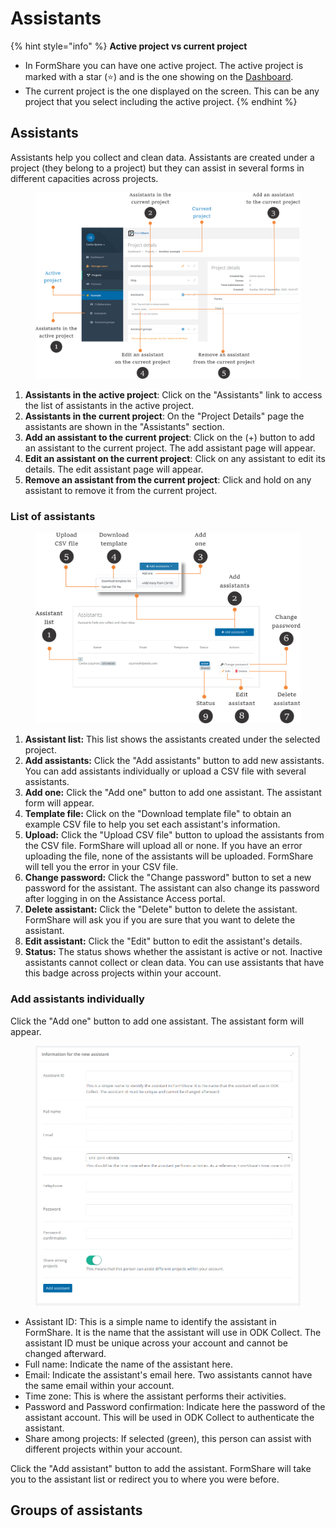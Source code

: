 # Assistants

{% hint style="info" %}
**Active project vs current project**

* In FormShare you can have one active project. The active project is marked with a star (⭐) and is the one showing on the [Dashboard](the-dashboard.md).
* The current project is the one displayed on the screen. This can be any project that you select including the active project.
{% endhint %}

## Assistants

Assistants help you collect and clean data. Assistants are created under a project (they belong to a project) but they can assist in several forms in different capacities across projects.

<figure><img src="../.gitbook/assets/assistants_captions.png" alt=""><figcaption></figcaption></figure>

1. **Assistants in the active project**: Click on the "Assistants" link to access the list of assistants in the active project.
2. **Assistants in the current project**: On the "Project Details" page the assistants are shown in the "Assistants" section.
3. **Add an assistant to the current project**: Click on the (+) button to add an assistant to the current project. The add assistant page will appear.
4. **Edit an assistant on the current project**: Click on any assistant to edit its details. The edit assistant page will appear.
5. **Remove an assistant from the current project**: Click and hold on any assistant to remove it from the current project.

### List of assistants



<figure><img src="../.gitbook/assets/list_assistants.png" alt=""><figcaption></figcaption></figure>



1. **Assistant list:** This list shows the assistants created under the selected project.
2. **Add assistants:** Click the "Add assistants" button to add new assistants. You can add assistants individually or upload a CSV file with several assistants.
3. **Add one:** Click the "Add one" button to add one assistant. The assistant form will appear.
4. **Template file:** Click on the "Download template file" to obtain an example CSV file to help you set each assistant's information.
5. **Upload:** Click the "Upload CSV file" button to upload the assistants from the CSV file. FormShare will upload all or none. If you have an error uploading the file, none of the assistants will be uploaded.  FormShare will tell you the error in your CSV file.
6. **Change password:** Click the "Change password" button to set a new password for the assistant. The assistant can also change its password after logging in on the Assistance Access portal.
7. **Delete assistant:** Click the "Delete" button to delete the assistant. FormShare will ask you if you are sure that you want to delete the assistant.
8. **Edit assistant:** Click the "Edit" button to edit the assistant's details.
9. **Status:** The status shows whether the assistant is active or not. Inactive assistants cannot collect or clean data. You can use assistants that have this badge across projects within your account.

### Add assistants individually

Click the "Add one" button to add one assistant. The assistant form will appear.

<figure><img src="../.gitbook/assets/assistant_form.png" alt=""><figcaption></figcaption></figure>

* Assistant ID: This is a simple name to identify the assistant in FormShare. It is the name that the assistant will use in ODK Collect. The assistant ID must be unique across your account and cannot be changed afterward.
* Full name: Indicate the name of the assistant here.
* Email: Indicate the assistant's email here. Two assistants cannot have the same email within your account.
* Time zone: This is where the assistant performs their activities.
* Password and Password confirmation: Indicate here the password of the assistant account. This will be used in ODK Collect to authenticate the assistant.
* Share among projects: If selected (green), this person can assist with different projects within your account.

Click the "Add assistant" button to add the assistant. FormShare will take you to the assistant list or redirect you to where you were before.







## Groups of assistants

